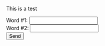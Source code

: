 This is a test

<form method="POST" action="https://api.staticman.net/v3/entry/github/tatiana/test/gh-pages/submissions">
  <input name="options[redirect]" type="hidden" value="https://tatiana.github.io/test/">
  <!-- form fields go under fields[...] -->
  <label>Word #1: <input name="fields[word1]" required></label><br>
  <label>Word #2: <input name="fields[word2]" required></label><br>
  <button type="submit">Send</button>
</form>
